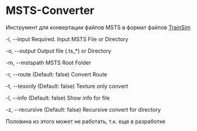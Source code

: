 # MSTS-Converter
Инструмент для конвертации файлов MSTS в формат файлов [TrainSim](https://github.com/SmileDoge/TrainSim)

-i, --input        Required. Input MSTS File or Directory

-o, --output       Output file (.ts_*) or Directory

-m, --mstspath     MSTS Root Folder

-r, --route        (Default: false) Convert Route

-t, --texonly      (Default: false) Texture only convert

-l, --info         (Default: false) Show info for file

-z, --recursive    (Default: false) Recursive convert for directory

Половина из этого может не работать, т.к. еще в разработке
